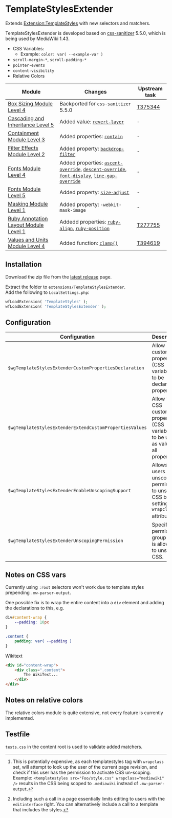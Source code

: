# TemplateStylesExtender

Extends [Extension:TemplateStyles](https://www.mediawiki.org/wiki/Extension:TemplateStyles) with new selectors and matchers.

TemplateStylesExtender is developed based on [css-sanitizer](https://www.mediawiki.org/wiki/Css-sanitizer) 5.5.0, which is being used by MediaWiki 1.43.

* CSS Variables:
  * Example: `color: var( --example-var )`
* `scroll-margin-*`, `scroll-padding-*`
* `pointer-events`
* `content-visibility`
* Relative Colors

| Module | Changes | Upstream task
| - | - | - |
| [Box Sizing Module Level 4](https://www.w3.org/TR/css-sizing-4/) | Backported for `css-sanitizer` 5.5.0 | [T375344](https://phabricator.wikimedia.org/T375344)
| [Cascading and Inheritance Level 5](https://www.w3.org/TR/css-cascade-5/) | Added value: [`revert-layer`](https://developer.mozilla.org/en-US/docs/Web/CSS/revert-layer) | - |
| [Containment Module Level 3](https://www.w3.org/TR/css-contain-3/) | Added properties: [`contain`](https://developer.mozilla.org/en-US/docs/Web/CSS/contain) | - |
| [Filter Effects Module Level 2](https://drafts.fxtf.org/filter-effects-2) | Added property: [`backdrop-filter`](https://developer.mozilla.org/en-US/docs/Web/CSS/backdrop-filter) | - |
| [Fonts Module Level 4](https://www.w3.org/TR/css-fonts-4/) | Added properties: [`ascent-override`](https://developer.mozilla.org/en-US/docs/Web/CSS/@font-face/ascent-override), [`descent-override`](https://developer.mozilla.org/en-US/docs/Web/CSS/@font-face/descent-override), [`font-display`](https://developer.mozilla.org/en-US/docs/Web/CSS/@font-face/font-display), [`line-gap-override`](https://developer.mozilla.org/en-US/docs/Web/CSS/@font-face/line-gap-override) | - |
| [Fonts Module Level 5](https://www.w3.org/TR/css-fonts-5/) | Added property: [`size-adjust`](https://developer.mozilla.org/en-US/docs/Web/CSS/@font-face/size-adjust) | - |
| [Masking Module Level 1](https://www.w3.org/TR/css-masking/) | Added property: `-webkit-mask-image` | - |
| [Ruby Annotation Layout Module Level 1](https://www.w3.org/TR/css-ruby-1/) | Addedd properties: [`ruby-align`](https://developer.mozilla.org/en-US/docs/Web/CSS/ruby-align), [`ruby-position`](https://developer.mozilla.org/en-US/docs/Web/CSS/ruby-position) | [T277755](https://phabricator.wikimedia.org/T277755)
| [Values and Units Module Level 4](https://www.w3.org/TR/css-values-4/) | Added function: [`clamp()`](https://developer.mozilla.org/en-US/docs/Web/CSS/clamp) | [T394619](https://phabricator.wikimedia.org/T394619) |


## Installation
Download the zip file from the [latest release](https://github.com/octfx/mediawiki-extensions-TemplateStylesExtender/releases/latest) page.

Extract the folder to `extensions/TemplateStylesExtender`.  
Add the following to `LocalSettings.php`:
```php
wfLoadExtension( 'TemplateStyles' );
wfLoadExtension( 'TemplateStylesExtender' );
```

## Configuration

| Configuration | Description | Default |
| - | - | - |
| `$wgTemplateStylesExtenderCustomPropertiesDeclaration` | Allow CSS custom properties (CSS variables) to be declared as properties | `true` |
| `$wgTemplateStylesExtenderExtendCustomPropertiesValues` | Allow the CSS custom properties (CSS variables) to be used as values in all properties | `true`
| `$wgTemplateStylesExtenderEnableUnscopingSupport` | Allows users with unscope permissions to unscope CSS by setting a `wrapclass` attribute.[^1][^2] | `false` |
| `$wgTemplateStylesExtenderUnscopingPermission` | Specify a permission group that is allowed to unscope CSS. | `editinterface` |

[^1]: This is potentially expensive, as each templatestyles tag with `wrapclass` set, will attempt to look up the user of the current page revision, and check if this user has the permission to activate CSS un-scoping. <br/> Example: `<templatestyles src="Foo/style.css" wrapclass="mediawiki" />` results in the CSS being scoped to `.mediawiki` instead of `.mw-parser-output`.

[^2]: Including such a call in a page essentially limits editing to users with the `editinterface` right. You can alternatively include a call to a template that includes the styles.

## Notes on CSS vars
Currently using `:root` selectors won't work due to template styles prepending `.mw-parser-output`.

One possible fix is to wrap the entire content into a `div` element and adding the declarations to this, e.g.
```css
div#content-wrap {
	--padding: 10px
}

.content {
	padding: var( --padding )
}
```

Wikitext
```html
<div id="content-wrap">
	<div class=".content">
		The WikiText...
	</div>
</div>
```

## Notes on relative colors
The relative colors module is quite extensive, not every feature is currently implemented.

## Testfile
`tests.css` in the content root is used to validate added matchers.